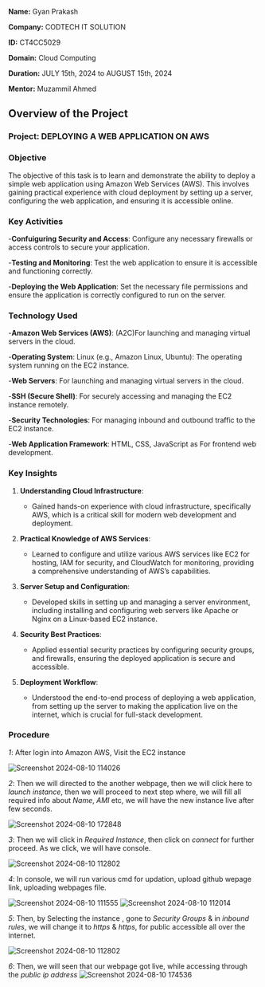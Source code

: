 **Name:** Gyan Prakash

**Company:** CODTECH IT SOLUTION

**ID:** CT4CC5029

**Domain:** Cloud Computing

**Duration:** JULY 15th, 2024 to AUGUST 15th, 2024

**Mentor:** Muzammil Ahmed

## Overview of the Project

### Project: DEPLOYING A WEB APPLICATION ON AWS

### Objective

The objective of this task is to learn and demonstrate the ability to deploy a simple web application using Amazon Web Services (AWS). This involves gaining practical experience with cloud deployment by setting up a server, configuring the web application, and ensuring it is accessible online. 

### Key Activities

-**Confuiguring Security and Access**: Configure any necessary firewalls or access controls to secure your application.

-**Testing and Monitoring**: Test the web application to ensure it is accessible and functioning correctly.

-**Deploying the Web Application**: Set the necessary file permissions and ensure the application is correctly configured to run on the server.

### Technology Used

-**Amazon Web Services (AWS)**: (A2C)For launching and managing virtual servers in the cloud.

-**Operating System**: Linux (e.g., Amazon Linux, Ubuntu): The operating system running on the EC2 instance.

-**Web Servers**: For launching and managing virtual servers in the cloud.

-**SSH (Secure Shell)**: For securely accessing and managing the EC2 instance remotely.

-**Security Technologies**: For managing inbound and outbound traffic to the EC2 instance.

-**Web Application Framework**: HTML, CSS, JavaScript as For frontend web development.

### Key Insights

1. **Understanding Cloud Infrastructure**:
   - Gained hands-on experience with cloud infrastructure, specifically AWS, which is a critical skill for modern web development and deployment.

2. **Practical Knowledge of AWS Services**:
   - Learned to configure and utilize various AWS services like EC2 for hosting, IAM for security, and CloudWatch for monitoring, providing a comprehensive understanding of AWS’s capabilities.

3. **Server Setup and Configuration**:
   - Developed skills in setting up and managing a server environment, including installing and configuring web servers like Apache or Nginx on a Linux-based EC2 instance.

4. **Security Best Practices**:
   - Applied essential security practices by configuring security groups, and firewalls, ensuring the deployed application is secure and accessible.

5. **Deployment Workflow**:
   - Understood the end-to-end process of deploying a web application, from setting up the server to making the application live on the internet, which is crucial for full-stack development.

### Procedure

*1*: After login into Amazon AWS, Visit the EC2 instance 

![Screenshot 2024-08-10 114026](https://github.com/user-attachments/assets/4e970961-45f2-4e12-b2c9-84118d85b0be)

*2*: Then we will directed to the another webpage, then we will click here to *launch instance*, then we will proceed to next step 
where, we will fill all required info about *Name*, *AMI* etc, we will have the new instance live after few seconds.

![Screenshot 2024-08-10 172848](https://github.com/user-attachments/assets/b000b860-daf8-4604-9cc2-ec8472087120)

*3*: Then we will click in *Required Instance*, then click on *connect* for further proceed. As we click, we will have console.

![Screenshot 2024-08-10 112802](https://github.com/user-attachments/assets/da66d005-fa3d-4322-85ac-6251e72f407a)

*4*: In console, we will run various cmd for updation, upload github wepage link, uploading webpages file.

![Screenshot 2024-08-10 111555](https://github.com/user-attachments/assets/1ced6d26-3d7a-4a0e-b308-46455e0c4c25)
![Screenshot 2024-08-10 112014](https://github.com/user-attachments/assets/bfe13393-24cc-4070-8bb8-ba8f323394f2)

*5*: Then, by Selecting the instance , gone to *Security Groups* & in *inbound rules*, we will change it to *https* & *https*, for public accessible all over the internet.

![Screenshot 2024-08-10 112802](https://github.com/user-attachments/assets/f81cac53-0ed2-4975-bbc5-e90be6dae0ed)

*6*: Then, we will seen that our webpage got live, while accessing through the *public ip address*
![Screenshot 2024-08-10 174536](https://github.com/user-attachments/assets/f134a843-a567-4090-b7ae-1571a3b9a574)



